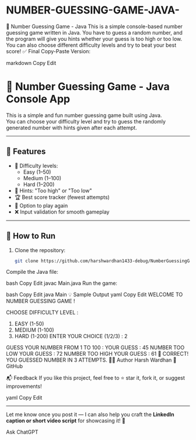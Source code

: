 # NUMBER-GUESSING-GAME-JAVA-
🎯 Number Guessing Game - Java This is a simple console-based number guessing game written in Java.  You have to guess a random number, and the program will give you hints whether your guess is too high or too low. You can also choose different difficulty levels and try to beat your best score!
✅ Final Copy-Paste Version:

markdown
Copy
Edit
# 🎯 Number Guessing Game - Java Console App

This is a simple and fun number guessing game built using Java.  
You can choose your difficulty level and try to guess the randomly generated number with hints given after each attempt.

---

## 🧩 Features

- 🔢 Difficulty levels:
  - Easy (1–50)
  - Medium (1–100)
  - Hard (1–200)
- 🎯 Hints: "Too high" or "Too low"
- 🏆 Best score tracker (fewest attempts)
- 🔁 Option to play again
- ❌ Input validation for smooth gameplay

---

## 🚀 How to Run

1. Clone the repository:
   ```bash
   git clone https://github.com/harshwardhan1433-debug/NumberGuessingGame.git
Compile the Java file:

bash
Copy
Edit
javac Main.java
Run the game:

bash
Copy
Edit
java Main
💡 Sample Output
yaml
Copy
Edit
WELCOME TO NUMBER GUESSING GAME !

CHOOSE DIFFICULTY LEVEL :
1. EASY (1-50)
2. MEDIUM (1-100)
3. HARD (1-200)
ENTER YOUR CHOICE (1/2/3) : 2

GUESS YOUR NUMBER FROM 1 TO 100 :
YOUR GUESS : 45
NUMBER TOO LOW
YOUR GUESS : 72
NUMBER TOO HIGH
YOUR GUESS : 61
🎉 CORRECT! YOU GUESSED NUMBER IN 3 ATTEMPTS.
👨‍💻 Author
Harsh Wardhan
🔗 GitHub

📬 Feedback
If you like this project, feel free to ⭐ star it, fork it, or suggest improvements!

yaml
Copy
Edit

---

Let me know once you post it — I can also help you craft the **LinkedIn caption or short video script** for showcasing it! 🚀








Ask ChatGPT



